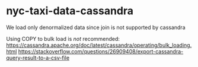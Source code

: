 # nyc-taxi-data-cassandra
We load only denormalized data since join is not supported by cassandra


Using COPY to bulk load is *not* recommended: 
https://cassandra.apache.org/doc/latest/cassandra/operating/bulk_loading.html
https://stackoverflow.com/questions/26909408/export-cassandra-query-result-to-a-csv-file